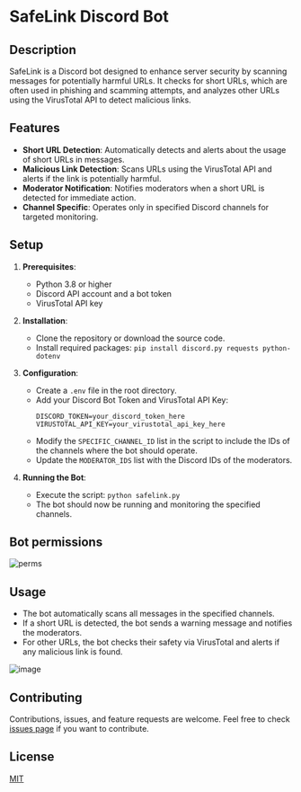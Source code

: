# SafeLink Discord Bot

## Description
SafeLink is a Discord bot designed to enhance server security by scanning messages for potentially harmful URLs. It checks for short URLs, which are often used in phishing and scamming attempts, and analyzes other URLs using the VirusTotal API to detect malicious links.

## Features
- **Short URL Detection**: Automatically detects and alerts about the usage of short URLs in messages.
- **Malicious Link Detection**: Scans URLs using the VirusTotal API and alerts if the link is potentially harmful.
- **Moderator Notification**: Notifies moderators when a short URL is detected for immediate action.
- **Channel Specific**: Operates only in specified Discord channels for targeted monitoring.

## Setup
1. **Prerequisites**:
    - Python 3.8 or higher
    - Discord API account and a bot token
    - VirusTotal API key

2. **Installation**:
    - Clone the repository or download the source code.
    - Install required packages: `pip install discord.py requests python-dotenv`

3. **Configuration**:
    - Create a `.env` file in the root directory.
    - Add your Discord Bot Token and VirusTotal API Key:
      ```
      DISCORD_TOKEN=your_discord_token_here
      VIRUSTOTAL_API_KEY=your_virustotal_api_key_here
      ```
    - Modify the `SPECIFIC_CHANNEL_ID` list in the script to include the IDs of the channels where the bot should operate.
    - Update the `MODERATOR_IDS` list with the Discord IDs of the moderators.

4. **Running the Bot**:
    - Execute the script: `python safelink.py`
    - The bot should now be running and monitoring the specified channels.
## Bot permissions
![perms](https://github.com/brolal/SafeLink/assets/82910708/069f6a33-cd69-41b7-8d91-eecbe5ca7133)

## Usage
- The bot automatically scans all messages in the specified channels.
- If a short URL is detected, the bot sends a warning message and notifies the moderators.
- For other URLs, the bot checks their safety via VirusTotal and alerts if any malicious link is found.

![image](https://github.com/brolal/SafeLink/assets/82910708/42ae0cf2-f312-4e73-909a-2f4a85f5b76e)



## Contributing
Contributions, issues, and feature requests are welcome. Feel free to check [issues page](link-to-your-issues-page) if you want to contribute.

## License
[MIT](link-to-your-license)

